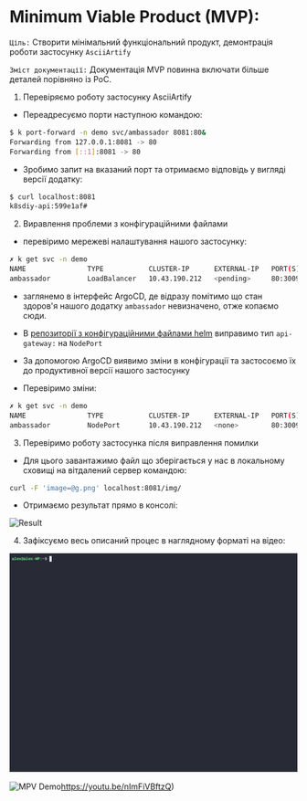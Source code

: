 # Minimum Viable Product (MVP):

`Ціль:` Створити мінімальний функціональний продукт, демонтрація роботи застосунку `AsciiArtify`

`Зміст документації:` Документація MVP повинна включати більше деталей порівняно із PoC.

1. Перевіряємо роботу застосунку AsciiArtify
- Переадресуємо порти наступною командою:
```bash
$ k port-forward -n demo svc/ambassador 8081:80&
Forwarding from 127.0.0.1:8081 -> 80
Forwarding from [::1]:8081 -> 80
```
- Зробимо запит на вказаний порт та отримаємо відповідь у вигляді версії додатку:  
```bash
$ curl localhost:8081
k8sdiy-api:599e1af#       
```

2. Виравлення проблеми з конфігураційними файлами
-  перевіримо мережеві налаштування нашого застосунку:
```bash
✗ k get svc -n demo
NAME               TYPE           CLUSTER-IP      EXTERNAL-IP   PORT(S)               AGE
ambassador         LoadBalancer   10.43.190.212   <pending>     80:30092/TCP          84s
```
- заглянемо в інтерфейс ArgoCD, де відразу помітимо що стан здоров'я нашого додатку `ambassador` невизначено, отже копаємо сюди.

- В [репозиторії з конфігураційними файлами helm](https://github.com/vit-um/go-demo-app/blob/master/helm/values.yaml) виправимо тип `api-gateway:` на `NodePort`

- За допомогою ArgoCD виявимо зміни в конфігурації та застосоємо їх до продуктивної версії нашого застосунку

- Перевіримо зміни:
```bash
✗ k get svc -n demo
NAME               TYPE           CLUSTER-IP      EXTERNAL-IP   PORT(S)         AGE
ambassador         NodePort       10.43.190.212   <none>        80:30092/TCP    84s
```

3. Перевіримо роботу застосунка після виправлення помилки
- Для цього завантажимо файл що зберігається у нас в локальному сховищі на вітдалений сервер командою:
```bash
curl -F 'image=@g.png' localhost:8081/img/
```
- Отримаємо результат прямо в консолі:  

![Result](.img/argo_res.png)  

4. Зафіксуємо весь описаний процес в наглядному форматі на відео:

![MPV Demo](argocd.gif)


![MPV Demo](https://youtu.be/nImFiVBftzQ)https://youtu.be/nImFiVBftzQ)
